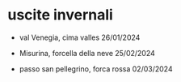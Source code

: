 # uscite invernali 

- val Venegia, cima valles 26/01/2024

- Misurina, forcella della neve 25/02/2024

- passo san pellegrino, forca rossa 02/03/2024

